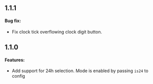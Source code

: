 ## 1.1.1
 
#### Bug fix:
 * Fix clock tick overflowing clock digit button.
 

## 1.1.0 

#### Features:

* Add support for 24h selection. Mode is enabled by passing `is24` to config
 
